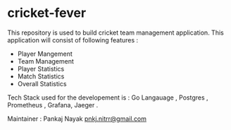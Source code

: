 # cricket-fever
This repository is used to build cricket team management application. 
This application will consist of following features : 
- Player Mangement
- Team Management
- Player Statistics
- Match Statistics
- Overall Statistics

Tech Stack used for the developement is : 
Go Langauage , Postgres , Prometheus , Grafana, Jaeger . 



Maintainer : 
Pankaj Nayak 
pnkj.nitrr@gmail.com
